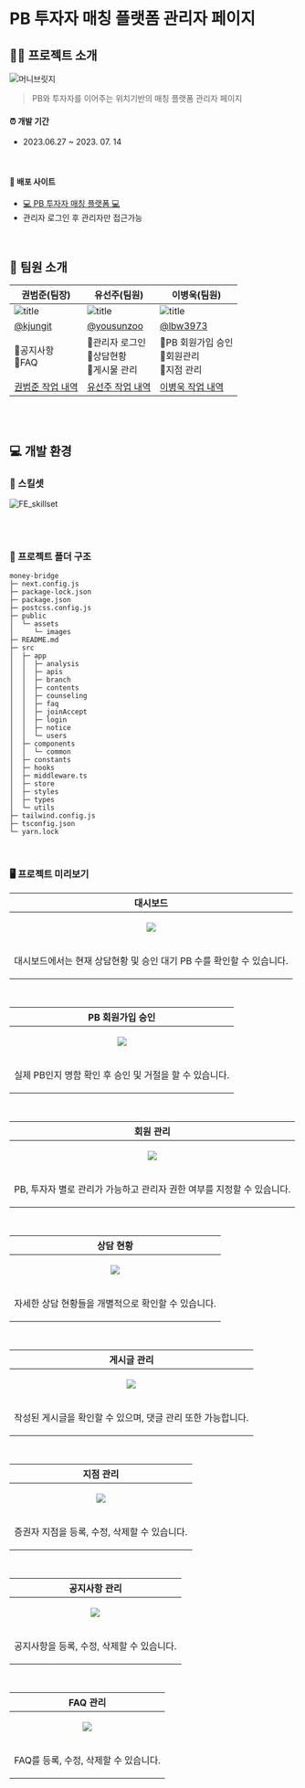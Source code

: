 # PB 투자자 매칭 플랫폼 관리자 페이지

## 💁🏻 프로젝트 소개
![머니브릿지](https://github.com/FINALALT1/money-bridge/assets/100064540/ad37937b-2f8e-4e17-aee7-d4606133ece3)
> PB와 투자자를 이어주는 위치기반의 매칭 플랫폼 관리자 페이지<br />

#### ⏰ 개발 기간

- 2023.06.27 ~ 2023. 07. 14

<br />

#### 🔗 배포 사이트

- [💻 PB 투자자 매칭 플랫폼 💻](https://www.moneybridge.co.kr/)
- 관리자 로그인 후 관리자만 접근가능

<br />

## 👥 팀원 소개
| 권범준(팀장)                                                                                        | 유선주(팀원)                                                                                 | 이병욱(팀원)                                                                                | 
| --------------------------------------------------------------------------------------------------- | -------------------------------------------------------------------------------------------- | ------------------------------------------------------------------------------------------- |
| ![title](https://avatars.githubusercontent.com/u/100064540?v=4)                                     | ![title](https://avatars.githubusercontent.com/u/102499959?v=4)                               | ![title](https://avatars.githubusercontent.com/u/75530371?v=4)                              | ![title](https://avatars.githubusercontent.com/u/83224463?v=4)                                              |
| [@kjungit](https://github.com/kjungit)                                                          | [@yousunzoo](https://github.com/yousunzoo)                                                   | [@lbw3973](https://github.com/lbw3973)                                                    | 
|📍공지사항<br />📍FAQ |📍관리자 로그인 <br/> 📍상담현황 </br>📍게시물 관리  | 📍PB 회원가입 승인<br />📍회원관리<br />📍지점 관리| 
| [권범준 작업 내역](https://github.com/FINALALT1/admin/issues?q=author%3Akjungit+) | [유선주 작업 내역](https://github.com/FINALALT1/admin/issues?q=author%3Ayousunzoo+) | [이병욱 작업 내역](https://github.com/FINALALT1/admin/issues?q=author%3Albw3973) |

<br /><br />

## 💻 개발 환경
### 🔧 스킬셋
![FE_skillset](https://github.com/FINALALT1/admin/assets/100064540/9bcf8808-d216-4798-af21-64891fd4787b)


<br /><br />

### 📁 프로젝트 폴더 구조
```
money-bridge
├─ next.config.js
├─ package-lock.json
├─ package.json
├─ postcss.config.js
├─ public
│  └─ assets
│     └─ images
├─ README.md
├─ src
│  ├─ app
│  │  ├─ analysis
│  │  ├─ apis
│  │  ├─ branch
│  │  ├─ contents
│  │  ├─ counseling
│  │  ├─ faq
│  │  ├─ joinAccept
│  │  ├─ login
│  │  ├─ notice
│  │  └─ users
│  ├─ components
│  │  └─ common
│  ├─ constants
│  ├─ hooks
│  ├─ middleware.ts
│  ├─ store
│  ├─ styles
│  ├─ types
│  └─ utils
├─ tailwind.config.js
├─ tsconfig.json
└─ yarn.lock
```
<br />

### 🖥 프로젝트 미리보기

|**대시보드**|
| --- |
|<p align="center"><img src="https://github.com/FINALALT1/admin/assets/100064540/4892e46f-7f8d-4c26-9b84-e467b17a5bfe"></p>
|<p align="center">대시보드에서는 현재 상담현황 및 승인 대기 PB 수를 확인할 수 있습니다.</p>|

<br />

|**PB 회원가입 승인**|
| --- | 
|<p align="center"><img src="https://github.com/FINALALT1/admin/assets/100064540/7c1bbe83-ce15-4c7f-98e1-0da79fca8163"></p>|
|<p align="center">실제 PB인지 명함 확인 후 승인 및 거절을 할 수 있습니다.</p>|

<br />

|**회원 관리**|
| --- |
|<p align="center"><img src="https://github.com/FINALALT1/admin/assets/100064540/ee7787c3-4107-4a31-8f7d-9d4e32302354" ></p>|
|<p align="center">PB, 투자자 별로 관리가 가능하고 관리자 권한 여부를 지정할 수 있습니다.</p>|

<br />

|**상담 현황**|
| --- |
|<p align="center"><img src="https://github.com/FINALALT1/admin/assets/100064540/cf0047c9-1773-4974-9b0b-01b4ecb0c510"></p>|
|<p align="center">자세한 상담 현황들을 개별적으로 확인할 수 있습니다.</p>|

<br />

|**게시글 관리**|
| --- |
|<p align="center"><img src="https://github.com/FINALALT1/admin/assets/100064540/8bd1d06d-c07f-4550-b45e-9f27a9066e6b"></p>|
|<p align="center">작성된 게시글을 확인할 수 있으며, 댓글 관리 또한 가능합니다.</p>|

<br />

|**지점 관리**|
| --- |
|<p align="center"><img src="https://github.com/FINALALT1/admin/assets/100064540/574ad9d4-0820-4c2a-899d-20921caac105"></p>|
|<p align="center">증권자 지점을 등록, 수정, 삭제할 수 있습니다.</p>|

<br />


|**공지사항 관리**|
| --- |
|<p align="center"><img src="https://github.com/FINALALT1/admin/assets/100064540/03e0bbda-9271-4549-948b-fa4f21b18c94"></p>|
|<p align="center">공지사항을 등록, 수정, 삭제할 수 있습니다.</p>|

<br />

|**FAQ 관리**|
| --- |
|<p align="center"><img src="https://github.com/FINALALT1/admin/assets/100064540/4efca2d6-6331-4f02-8b2d-b564f8643996"></p>
|<p align="center">FAQ를 등록, 수정, 삭제할 수 있습니다.</p>|

